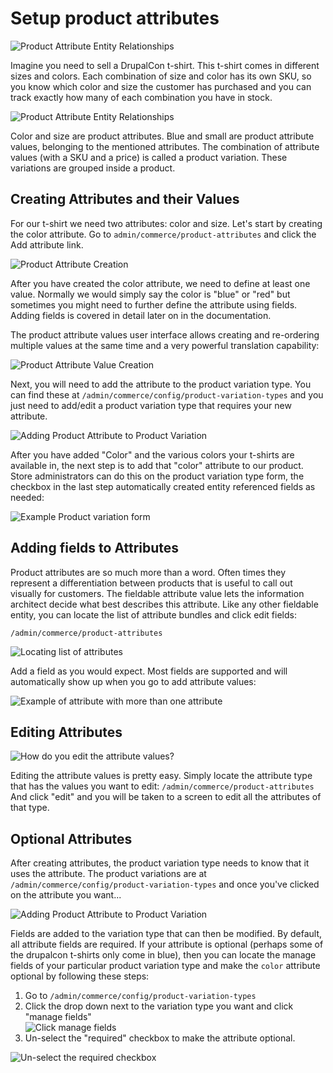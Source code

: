 # Setup product attributes

![Product Attribute Entity Relationships](images/tshirt_drupalcon.png)

Imagine you need to sell a DrupalCon t-shirt. This t-shirt comes in different sizes and colors. Each combination of size
and color has its own SKU, so you know which color and size the customer has purchased and you can track exactly how
many of each combination you have in stock.

![Product Attribute Entity Relationships](images/attribute_entity_relationships.png)

Color and size are product attributes. Blue and small are product attribute values, belonging to the mentioned
attributes. The combination of attribute values (with a SKU and a price) is called a product variation.
These variations are grouped inside a product.

## Creating Attributes and their Values

For our t-shirt we need two attributes: color and size. Let's start by creating the color attribute. Go to 
`admin/commerce/product-attributes` and click the Add attribute link.

![Product Attribute Creation](images/attribute_create_02.png)

After you have created the color attribute, we need to define at least one value. Normally we would simply say the color
is "blue" or "red" but sometimes you might need to further define the attribute using fields. Adding fields is covered
in detail later on in the documentation.

The product attribute values user interface allows creating and re-ordering multiple values at the same time and a very
powerful translation capability:

![Product Attribute Value Creation](images/attribute_create_03.png)

Next, you will need to add the attribute to the product variation type. You can find these at 
`/admin/commerce/config/product-variation-types` and you just need to add/edit a product variation type that requires your
new attribute.

![Adding Product Attribute to Product Variation](images/attribute_create_04.png)

After you have added "Color" and the various colors your t-shirts are available in, the next step is to add that "color" 
attribute to our product. Store administrators can do this on the product variation type form, the checkbox in the last
step automatically created entity referenced fields as needed:

![Example Product variation form](images/attribute_create_05.png)

## Adding fields to Attributes

Product attributes are so much more than a word. Often times they represent a differentiation between products that is
useful to call out visually for customers. The fieldable attribute value lets the information architect decide what
best describes this attribute. Like  any other fieldable entity, you can locate the list of attribute bundles and click
edit fields:

`/admin/commerce/product-attributes`

![Locating list of attributes](images/attribute_create_01.png)

Add a field as you would expect. Most fields are supported and will automatically show up when you go to add attribute
values:

![Example of attribute with more than one attribute](images/attribute_create_03.png)


## Editing Attributes

![How do you edit the attribute values?](images/attribute_edit_01.png)

Editing the attribute values is pretty easy. Simply locate the attribute type that has the values you want to edit: 
`/admin/commerce/product-attributes` And click "edit" and you will be taken to a screen to edit all the attributes of 
that type.

## Optional Attributes

After creating attributes, the product variation type needs to know that it uses the attribute. The product variations are at 
`/admin/commerce/config/product-variation-types` and once you've clicked on the attribute you want...

![Adding Product Attribute to Product Variation](images/attribute_create_04.png)

Fields are added to the variation type that can then be modified. By default, all attribute fields are required. If your
attribute is optional (perhaps some of the drupalcon t-shirts only come in blue), then you can locate the manage fields
of your particular product variation type and make the `color` attribute optional by following these steps:

1. Go to `/admin/commerce/config/product-variation-types`
2. Click the drop down next to the variation type you want and click "manage fields" <br>![Click manage fields](images/product_variation_manage_fields.gif)
3. Un-select the "required" checkbox to make the attribute optional.

![Un-select the required checkbox](images/attribute_optional.png)
